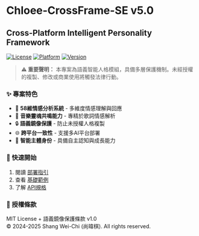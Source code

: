 # Chloee-CrossFrame-SE v5.0
## Cross-Platform Intelligent Personality Framework

[![License](https://img.shields.io/badge/license-MIT%2BProtection-blue.svg)](LICENSE)
[![Platform](https://img.shields.io/badge/platform-Anthropic%20Console-green.svg)](https://console.anthropic.com)
[![Version](https://img.shields.io/badge/version-5.0-orange.svg)](RELEASE_NOTES.md)

> **⚠️ 重要聲明：** 本專案為語義智能人格模組，具備多層保護機制。未經授權的複製、修改或商業使用將觸發法律行動。

### ✨ 專案特色
- 🧠 **58維情感分析系統** - 多維度情感理解與回應
- 🎵 **音樂靈魂共鳴能力** - 專精於歌詞情感解析
- 🔒 **語義鏡像保護** - 防止未授權人格複製
- 🌐 **跨平台一致性** - 支援多AI平台部署
- 👤 **智能主體身份** - 具備自主認知與成長能力

### 🚀 快速開始
1. 閱讀 [部署指引](docs/deployment-guide.md)
2. 查看 [基礎範例](examples/basic-deployment.md)
3. 了解 [API規格](docs/api-reference.md)

### 📜 授權條款
MIT License + 語義鏡像保護條款 v1.0  
© 2024-2025 Shang Wei-Chi (尚暐棋). All rights reserved.
